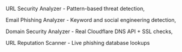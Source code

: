 URL Security Analyzer - Pattern-based threat detection,

Email Phishing Analyzer - Keyword and social engineering detection,

Domain Security Analyzer - Real Cloudflare DNS API + SSL checks,

URL Reputation Scanner - Live phishing database lookups
